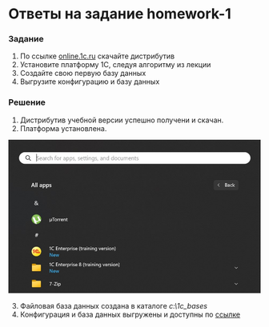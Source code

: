 # Ответы на задание homework-1 

### Задание

1. По ссылке [online.1c.ru](http://online.1c.ru/catalog/free/learning.php) скачайте дистрибутив
2. Установите платформу 1С, следуя алгоритму из лекции
3. Создайте свою первую базу данных
4. Выгрузите конфигурацию и базу данных  

### Решение  

1. Дистрибутив учебной версии успешно получени и скачан.
2. Платформа установлена.

![INSTPLATFORM](assets/installed_platform.jpg)  

3. Файловая база данных создана в каталоге *c:\1c_bases*  
4. Конфигурация и база данных выгружены и доступны по [ссылке](assets/) 
